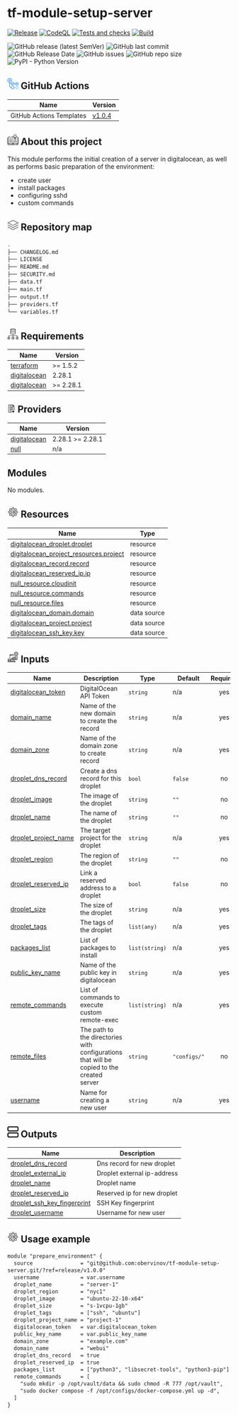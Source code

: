 # tf-module-setup-server
[![Release](https://github.com/obervinov/tf-module-setup-server/actions/workflows/release.yml/badge.svg)](https://github.com/obervinov/tf-module-setup-server/actions/workflows/release.yml)
[![CodeQL](https://github.com/obervinov/tf-module-setup-server/actions/workflows/github-code-scanning/codeql/badge.svg)](https://github.com/obervinov/tf-module-setup-server/actions/workflows/github-code-scanning/codeql)
[![Tests and checks](https://github.com/obervinov/tf-module-setup-server/actions/workflows/tests.yml/badge.svg?branch=main&event=pull_request)](https://github.com/obervinov/tf-module-setup-server/actions/workflows/tests.yml)
[![Build](https://github.com/obervinov/tf-module-setup-server/actions/workflows/build.yml/badge.svg?branch=main&event=pull_request)](https://github.com/obervinov/tf-module-setup-server/actions/workflows/build.yml)

![GitHub release (latest SemVer)](https://img.shields.io/github/v/release/obervinov/tf-module-setup-server?style=for-the-badge)
![GitHub last commit](https://img.shields.io/github/last-commit/obervinov/tf-module-setup-server?style=for-the-badge)
![GitHub Release Date](https://img.shields.io/github/release-date/obervinov/tf-module-setup-server?style=for-the-badge)
![GitHub issues](https://img.shields.io/github/issues/obervinov/tf-module-setup-server?style=for-the-badge)
![GitHub repo size](https://img.shields.io/github/repo-size/obervinov/tf-module-setup-server?style=for-the-badge)
![PyPI - Python Version](https://img.shields.io/pypi/pyversions/instaloader?style=for-the-badge)


## <img src="https://github.com/obervinov/_templates/blob/main/icons/github-actions.png" width="25" title="github-actions"> GitHub Actions
| Name  | Version |
| ------------------------ | ----------- |
| GitHub Actions Templates | [v1.0.4](https://github.com/obervinov/_templates/tree/v1.0.4) |


## <img src="https://github.com/obervinov/_templates/blob/main/icons/book.png" width="25" title="about"> About this project
This module performs the initial creation of a server in digitalocean, as well as performs basic preparation of the environment:
* create user
* install packages
* configuring sshd
* custom commands

## <img src="https://github.com/obervinov/_templates/blob/main/icons/stack.png" width="25" title="stack"> Repository map
```sh
.
├── CHANGELOG.md
├── LICENSE
├── README.md
├── SECURITY.md
├── data.tf
├── main.tf
├── output.tf
├── providers.tf
└── variables.tf
```

## <img src="https://github.com/obervinov/_templates/blob/main/icons/requirements.png" width="25" title="requirements"> Requirements

| Name | Version |
|------|---------|
| <a name="requirement_terraform"></a> [terraform](#requirement\_terraform) | >= 1.5.2 |
| <a name="requirement_digitalocean"></a> [digitalocean](#requirement\_digitalocean) | 2.28.1 |
| <a name="requirement_digitalocean"></a> [digitalocean](#requirement\_digitalocean) | >= 2.28.1 |

## <img src="https://github.com/obervinov/_templates/blob/main/icons/file.png" width="18" title="porviders"> Providers

| Name | Version |
|------|---------|
| <a name="provider_digitalocean"></a> [digitalocean](#provider\_digitalocean) | 2.28.1 >= 2.28.1 |
| <a name="provider_null"></a> [null](#provider\_null) | n/a |

## Modules

No modules.

## <img src="https://github.com/obervinov/_templates/blob/main/icons/config.png" width="25" title="resources">  Resources

| Name | Type |
|------|------|
| [digitalocean_droplet.droplet](https://registry.terraform.io/providers/hashicorp/digitalocean/latest/docs/resources/droplet) | resource |
| [digitalocean_project_resources.project](https://registry.terraform.io/providers/hashicorp/digitalocean/latest/docs/resources/project_resources) | resource |
| [digitalocean_record.record](https://registry.terraform.io/providers/hashicorp/digitalocean/latest/docs/resources/record) | resource |
| [digitalocean_reserved_ip.ip](https://registry.terraform.io/providers/hashicorp/digitalocean/latest/docs/resources/reserved_ip) | resource |
| [null_resource.cloudinit](https://registry.terraform.io/providers/hashicorp/null/latest/docs/resources/resource) | resource |
| [null_resource.commands](https://registry.terraform.io/providers/hashicorp/null/latest/docs/resources/resource) | resource |
| [null_resource.files](https://registry.terraform.io/providers/hashicorp/null/latest/docs/resources/resource) | resource |
| [digitalocean_domain.domain](https://registry.terraform.io/providers/hashicorp/digitalocean/latest/docs/data-sources/domain) | data source |
| [digitalocean_project.project](https://registry.terraform.io/providers/hashicorp/digitalocean/latest/docs/data-sources/project) | data source |
| [digitalocean_ssh_key.key](https://registry.terraform.io/providers/hashicorp/digitalocean/latest/docs/data-sources/ssh_key) | data source |

## <img src="https://github.com/obervinov/_templates/blob/main/icons/build.png" width="25" title="inputs"> Inputs

| Name | Description | Type | Default | Required |
|------|-------------|------|---------|:--------:|
| <a name="input_digitalocean_token"></a> [digitalocean\_token](#input\_digitalocean\_token) | DigitalOcean API Token | `string` | n/a | yes |
| <a name="input_domain_name"></a> [domain\_name](#input\_domain\_name) | Name of the new domain to create the record | `string` | n/a | yes |
| <a name="input_domain_zone"></a> [domain\_zone](#input\_domain\_zone) | Name of the domain zone to create record | `string` | n/a | yes |
| <a name="input_droplet_dns_record"></a> [droplet\_dns\_record](#input\_droplet\_dns\_record) | Create a dns record for this droplet | `bool` | `false` | no |
| <a name="input_droplet_image"></a> [droplet\_image](#input\_droplet\_image) | The image of the droplet | `string` | `""` | no |
| <a name="input_droplet_name"></a> [droplet\_name](#input\_droplet\_name) | The name of the droplet | `string` | `""` | no |
| <a name="input_droplet_project_name"></a> [droplet\_project\_name](#input\_droplet\_project\_name) | The target project for the droplet | `string` | n/a | yes |
| <a name="input_droplet_region"></a> [droplet\_region](#input\_droplet\_region) | The region of the droplet | `string` | `""` | no |
| <a name="input_droplet_reserved_ip"></a> [droplet\_reserved\_ip](#input\_droplet\_reserved\_ip) | Link a reserved address to a droplet | `bool` | `false` | no |
| <a name="input_droplet_size"></a> [droplet\_size](#input\_droplet\_size) | The size of the droplet | `string` | n/a | yes |
| <a name="input_droplet_tags"></a> [droplet\_tags](#input\_droplet\_tags) | The tags of the droplet | `list(any)` | n/a | yes |
| <a name="input_packages_list"></a> [packages\_list](#input\_packages\_list) | List of packages to install | `list(string)` | n/a | yes |
| <a name="input_public_key_name"></a> [public\_key\_name](#input\_public\_key\_name) | Name of the public key in digitalocean | `string` | n/a | yes |
| <a name="input_remote_commands"></a> [remote\_commands](#input\_remote\_commands) | List of commands to execute custom remote-exec | `list(string)` | n/a | yes |
| <a name="input_remote_files"></a> [remote\_files](#input\_remote\_files) | The path to the directories with configurations that will be copied to the created server | `string` | `"configs/"` | no |
| <a name="input_username"></a> [username](#input\_username) | Name for creating a new user | `string` | n/a | yes |

## <img src="https://github.com/obervinov/_templates/blob/main/icons/stack2.png" width="25" title="outputs"> Outputs

| Name | Description |
|------|-------------|
| <a name="output_droplet_dns_record"></a> [droplet\_dns\_record](#output\_droplet\_dns\_record) | Dns record for new droplet |
| <a name="output_droplet_external_ip"></a> [droplet\_external\_ip](#output\_droplet\_external\_ip) | Droplet external ip-address |
| <a name="output_droplet_name"></a> [droplet\_name](#output\_droplet\_name) | Droplet name |
| <a name="output_droplet_reserved_ip"></a> [droplet\_reserved\_ip](#output\_droplet\_reserved\_ip) | Reserved ip for new droplet |
| <a name="output_droplet_ssh_key_fingerprint"></a> [droplet\_ssh\_key\_fingerprint](#output\_droplet\_ssh\_key\_fingerprint) | SSH Key fingerprint |
| <a name="output_droplet_username"></a> [droplet\_username](#output\_droplet\_username) | Username for new user |

## <img src="https://github.com/obervinov/_templates/blob/main/icons/config.png" width="25" title="usage"> Usage example
```hcl
module "prepare_environment" {
  source               = "git@github.com:obervinov/tf-module-setup-server.git/?ref=release/v1.0.0"
  username             = var.username
  droplet_name         = "server-1"
  droplet_region       = "nyc1"
  droplet_image        = "ubuntu-22-10-x64"
  droplet_size         = "s-1vcpu-1gb"
  droplet_tags         = ["ssh", "ubuntu"]
  droplet_project_name = "project-1"
  digitalocean_token   = var.digitalocean_token
  public_key_name      = var.public_key_name
  domain_zone          = "example.com"
  domain_name          = "webui"
  droplet_dns_record   = true
  droplet_reserved_ip  = true
  packages_list        = ["python3", "libsecret-tools", "python3-pip"]
  remote_commands      = [
    "sudo mkdir -p /opt/vault/data && sudo chmod -R 777 /opt/vault",
    "sudo docker compose -f /opt/configs/docker-compose.yml up -d",
  ]
}

```
